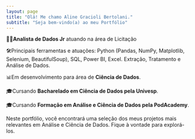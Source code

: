 ```yaml
---
layout: page
title: "Olá! Me chamo Aline Gracioli Bertolani."
subtitle: "Seja bem-vindo(a) ao meu Portfólio"
---
```


👩‍💻**Analista de Dados Jr** atuando na área de Licitação

🛠️Principais ferramentas e atuações: Python (Pandas, NumPy, Matplotlib, Selenium, BeautifulSoup), SQL, Power BI, Excel. Extração, Tratamento e Análise de Dados.

📊Em desenvolvimento para área de **Ciência de Dados**.

🎓Cursando **Bacharelado em Ciência de Dados pela Univesp**.  

🎓Cursando **Formação em Análise e Ciência de Dados pela PodAcademy**.

Neste portfólio, você encontrará uma seleção dos meus projetos mais relevantes em Análise e Ciência de Dados. Fique à vontade para explorá-los.
